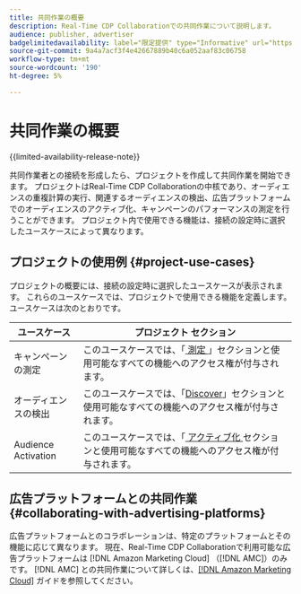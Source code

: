 ```yaml
---
title: 共同作業の概要
description: Real-Time CDP Collaborationでの共同作業について説明します。
audience: publisher, advertiser
badgelimitedavailability: label="限定提供" type="Informative" url="https://helpx.adobe.com/legal/product-descriptions/real-time-customer-data-platform-collaboration.html newtab=true"
source-git-commit: 9a4a7acf3f4e42667889b40c6a052aaf83c06758
workflow-type: tm+mt
source-wordcount: '190'
ht-degree: 5%

---
```


# 共同作業の概要

{{limited-availability-release-note}}

共同作業者との接続を形成したら、プロジェクトを作成して共同作業を開始できます。 プロジェクトはReal-Time CDP Collaborationの中核であり、オーディエンスの重複計算の実行、関連するオーディエンスの検出、広告プラットフォームでのオーディエンスのアクティブ化、キャンペーンのパフォーマンスの測定を行うことができます。 プロジェクト内で使用できる機能は、接続の設定時に選択したユースケースによって異なります。

## プロジェクトの使用例 {#project-use-cases}

プロジェクトの概要には、接続の設定時に選択したユースケースが表示されます。 これらのユースケースでは、プロジェクトで使用できる機能を定義します。 ユースケースは次のとおりです。

| ユースケース | プロジェクト セクション |
| --- | --- |
| キャンペーンの測定 | このユースケースでは、「[ 測定 ](/help/guide/collaborate/measure.md)」セクションと使用可能なすべての機能へのアクセス権が付与されます。 |
| オーディエンスの検出 | このユースケースでは、「[Discover](/help/guide/collaborate/discover.md)」セクションと使用可能なすべての機能へのアクセス権が付与されます。 |
| Audience Activation | このユースケースでは、「[ アクティブ化 ](/help/guide/collaborate/activate.md) セクションと使用可能なすべての機能へのアクセス権が付与されます。 |

## 広告プラットフォームとの共同作業 {#collaborating-with-advertising-platforms}

広告プラットフォームとのコラボレーションは、特定のプラットフォームとその機能に応じて異なります。 現在、Real-Time CDP Collaborationで利用可能な広告プラットフォームは [!DNL Amazon Marketing Cloud] （[!DNL AMC]）のみです。 [!DNL AMC] との共同作業について詳しくは、[[!DNL Amazon Marketing Cloud]](/help/guide/collaborate/advertising-platforms/amc.md) ガイドを参照してください。
